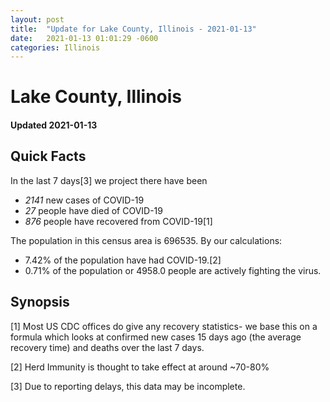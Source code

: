 ```yaml
---
layout: post
title:  "Update for Lake County, Illinois - 2021-01-13"
date:   2021-01-13 01:01:29 -0600
categories: Illinois
---
```


# Lake County, Illinois
#### Updated 2021-01-13

## Quick Facts

In the last 7 days[3] we project there have been
- *2141* new cases of COVID-19
- *27* people have died of COVID-19
- *876* people have recovered from COVID-19[1]

The population in this census area is 696535. By our calculations:
- 7.42% of the population have had COVID-19.[2]
- 0.71% of the population or 4958.0 people are actively fighting the virus.

## Synopsis




[1] Most US CDC offices do give any recovery statistics- we base this on a formula which looks at confirmed new cases
15 days ago (the average recovery time) and deaths over the last 7 days.

[2] Herd Immunity is thought to take effect at around ~70-80%

[3] Due to reporting delays, this data may be incomplete.
 
    